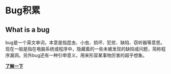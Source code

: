 #  Bug积累

## What is a bug
bug是一个英文单词，本意是指昆虫、小虫、损坏、犯贫、缺陷、窃听器等意思。现在一般是指在电脑系统或程序中，隐藏着的一些未被发现的缺陷或问题，简称程序漏洞。另外bug还有一种引申意义，用来形容某事物厉害的超乎想象。

[**了解一下**](/bugs/)
